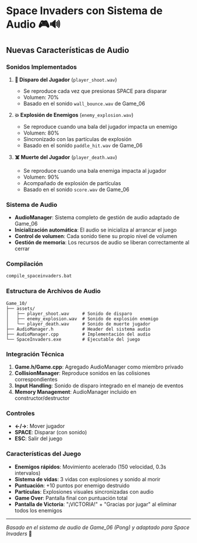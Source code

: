 # Space Invaders con Sistema de Audio 🎮🔊

## Nuevas Características de Audio

### Sonidos Implementados

1. **🎯 Disparo del Jugador** (`player_shoot.wav`)
   - Se reproduce cada vez que presionas SPACE para disparar
   - Volumen: 70%
   - Basado en el sonido `wall_bounce.wav` de Game_06

2. **💥 Explosión de Enemigos** (`enemy_explosion.wav`)
   - Se reproduce cuando una bala del jugador impacta un enemigo
   - Volumen: 80%
   - Sincronizado con las partículas de explosión
   - Basado en el sonido `paddle_hit.wav` de Game_06

3. **☠️ Muerte del Jugador** (`player_death.wav`)
   - Se reproduce cuando una bala enemiga impacta al jugador
   - Volumen: 90%
   - Acompañado de explosión de partículas
   - Basado en el sonido `score.wav` de Game_06

### Sistema de Audio

- **AudioManager**: Sistema completo de gestión de audio adaptado de Game_06
- **Inicialización automática**: El audio se inicializa al arrancar el juego
- **Control de volumen**: Cada sonido tiene su propio nivel de volumen
- **Gestión de memoria**: Los recursos de audio se liberan correctamente al cerrar

### Compilación

```bash
compile_spaceinvaders.bat
```

### Estructura de Archivos de Audio

```
Game_10/
├── assets/
│   ├── player_shoot.wav     # Sonido de disparo
│   ├── enemy_explosion.wav  # Sonido de explosión enemigo
│   └── player_death.wav     # Sonido de muerte jugador
├── AudioManager.h           # Header del sistema audio
├── AudioManager.cpp         # Implementación del audio
└── SpaceInvaders.exe        # Ejecutable del juego
```

### Integración Técnica

1. **Game.h/Game.cpp**: Agregado AudioManager como miembro privado
2. **CollisionManager**: Reproduce sonidos en las colisiones correspondientes
3. **Input Handling**: Sonido de disparo integrado en el manejo de eventos
4. **Memory Management**: AudioManager incluido en constructor/destructor

### Controles

- **←/→**: Mover jugador
- **SPACE**: Disparar (con sonido)
- **ESC**: Salir del juego

### Características del Juego

- **Enemigos rápidos**: Movimiento acelerado (150 velocidad, 0.3s intervalos)
- **Sistema de vidas**: 3 vidas con explosiones y sonido al morir
- **Puntuación**: +10 puntos por enemigo destruido
- **Partículas**: Explosiones visuales sincronizadas con audio
- **Game Over**: Pantalla final con puntuación total
- **Pantalla de Victoria**: "¡VICTORIA!" + "Gracias por jugar" al eliminar todos los enemigos

---

*Basado en el sistema de audio de Game_06 (Pong) y adaptado para Space Invaders* 🚀
